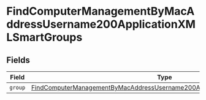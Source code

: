 # FindComputerManagementByMacAddressUsername200ApplicationXMLSmartGroups


## Fields

| Field                                                                                                                                                                                 | Type                                                                                                                                                                                  | Required                                                                                                                                                                              | Description                                                                                                                                                                           |
| ------------------------------------------------------------------------------------------------------------------------------------------------------------------------------------- | ------------------------------------------------------------------------------------------------------------------------------------------------------------------------------------- | ------------------------------------------------------------------------------------------------------------------------------------------------------------------------------------- | ------------------------------------------------------------------------------------------------------------------------------------------------------------------------------------- |
| `group`                                                                                                                                                                               | [FindComputerManagementByMacAddressUsername200ApplicationXMLSmartGroupsGroup](../../models/operations/findcomputermanagementbymacaddressusername200applicationxmlsmartgroupsgroup.md) | :heavy_minus_sign:                                                                                                                                                                    | N/A                                                                                                                                                                                   |